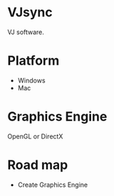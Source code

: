 # VJsync
VJ software.

# Platform
- Windows
- Mac

# Graphics Engine
OpenGL or DirectX

# Road map
- Create Graphics Engine
